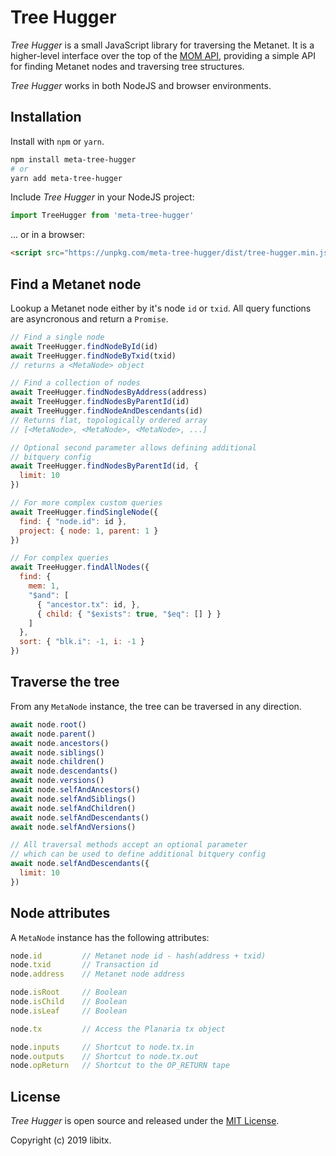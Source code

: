 # Tree Hugger

*Tree Hugger* is a small JavaScript library for traversing the Metanet.  It is a higher-level interface over the top of the [MOM API](https://mom.planaria.network/), providing a simple API for finding Metanet nodes and traversing tree structures.

*Tree Hugger* works in both NodeJS and browser environments.

## Installation

Install with `npm` or `yarn`.

```bash
npm install meta-tree-hugger
# or
yarn add meta-tree-hugger
```

Include *Tree Hugger* in your NodeJS project:

```javascript
import TreeHugger from 'meta-tree-hugger'
```

... or in a browser:

```html
<script src="https://unpkg.com/meta-tree-hugger/dist/tree-hugger.min.js"></script>
```

## Find a Metanet node

Lookup a Metanet node either by it's node `id` or `txid`. All query functions are asyncronous and return a `Promise`.

```javascript
// Find a single node
await TreeHugger.findNodeById(id)
await TreeHugger.findNodeByTxid(txid)
// returns a <MetaNode> object

// Find a collection of nodes
await TreeHugger.findNodesByAddress(address)
await TreeHugger.findNodesByParentId(id)
await TreeHugger.findNodeAndDescendants(id)
// Returns flat, topologically ordered array
// [<MetaNode>, <MetaNode>, <MetaNode>, ...]

// Optional second parameter allows defining additional
// bitquery config
await TreeHugger.findNodesByParentId(id, {
  limit: 10
})

// For more complex custom queries
await TreeHugger.findSingleNode({
  find: { "node.id": id },
  project: { node: 1, parent: 1 }
})

// For complex queries
await TreeHugger.findAllNodes({
  find: {
    mem: 1,
    "$and": [
      { "ancestor.tx": id, },
      { child: { "$exists": true, "$eq": [] } }
    ]
  },
  sort: { "blk.i": -1, i: -1 }
})

```

## Traverse the tree

From any `MetaNode` instance, the tree can be traversed in any direction.

```javascript
await node.root()
await node.parent()
await node.ancestors()
await node.siblings()
await node.children()
await node.descendants()
await node.versions()
await node.selfAndAncestors()
await node.selfAndSiblings()
await node.selfAndChildren()
await node.selfAndDescendants()
await node.selfAndVersions()

// All traversal methods accept an optional parameter
// which can be used to define additional bitquery config
await node.selfAndDescendants({
  limit: 10
})
```

## Node attributes

A `MetaNode` instance has the following attributes:

```javascript
node.id         // Metanet node id - hash(address + txid)
node.txid       // Transaction id
node.address    // Metanet node address

node.isRoot     // Boolean
node.isChild    // Boolean
node.isLeaf     // Boolean

node.tx         // Access the Planaria tx object

node.inputs     // Shortcut to node.tx.in
node.outputs    // Shortcut to node.tx.out
node.opReturn   // Shortcut to the OP_RETURN tape
```

## License

*Tree Hugger* is open source and released under the [MIT License](LICENSE.md).

Copyright (c) 2019 libitx.
